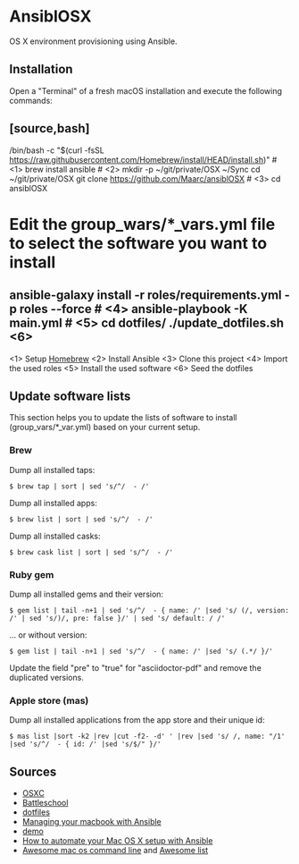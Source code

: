 # AnsiblOSX

OS X environment provisioning using Ansible.

## Installation

Open a "Terminal" of a fresh macOS installation and execute the following commands:

[source,bash]
----
/bin/bash -c "$(curl -fsSL https://raw.githubusercontent.com/Homebrew/install/HEAD/install.sh)"  # <1>
brew install ansible # <2>
mkdir -p ~/git/private/OSX ~/Sync
cd ~/git/private/OSX
git clone https://github.com/Maarc/ansiblOSX # <3>
cd ansiblOSX
# Edit the group_wars/*_vars.yml file to select the software you want to install
ansible-galaxy install -r roles/requirements.yml -p roles --force # <4>
ansible-playbook -K main.yml # <5>
cd dotfiles/
./update_dotfiles.sh <6>
----
<1> Setup [Homebrew](http://brew.sh/)
<2> Install Ansible
<3> Clone this project
<4> Import the used roles
<5> Install the used software
<6> Seed the dotfiles

## Update software lists

This section helps you to update the lists of software to install (group_vars/*_var.yml) based on your current setup.

### Brew

Dump all installed taps:

    $ brew tap | sort | sed 's/^/  - /'

Dump all installed apps:

    $ brew list | sort | sed 's/^/  - /'

Dump all installed casks:

    $ brew cask list | sort | sed 's/^/  - /'


### Ruby gem

Dump all installed gems and their version:

    $ gem list | tail -n+1 | sed 's/^/  - { name: /' |sed 's/ (/, version: /' | sed 's/)/, pre: false }/' | sed 's/ default: / /'

... or without version:

    $ gem list | tail -n+1 | sed 's/^/  - { name: /' |sed 's/ (.*/ }/'

Update the field "pre" to "true" for "asciidoctor-pdf" and remove the duplicated versions.


### Apple store (mas)

Dump all installed applications from the app store and their unique id:

    $ mas list |sort -k2 |rev |cut -f2- -d' ' |rev |sed 's/ /, name: "/1' |sed 's/^/  - { id: /' |sed 's/$/" }/'


## Sources

* [OSXC](https://osxc.github.io/)
* [Battleschool](https://github.com/spencergibb/battleschool)
* [dotfiles](https://github.com/ricbra/dotfiles)
* [Managing your macbook with Ansible](http://blog.james-carr.org/2016/03/29/managing-your-macbook-with-ansible/)
* [demo](https://github.com/jamescarr/ansible-mac-demo)
* [How to automate your Mac OS X setup with Ansible](https://blog.vandenbrand.org/2016/01/04/how-to-automate-your-mac-os-x-setup-with-ansible/)
* [Awesome mac os command line](https://github.com/herrbischoff/awesome-osx-command-line) and [Awesome list](https://github.com/sindresorhus/awesome)
